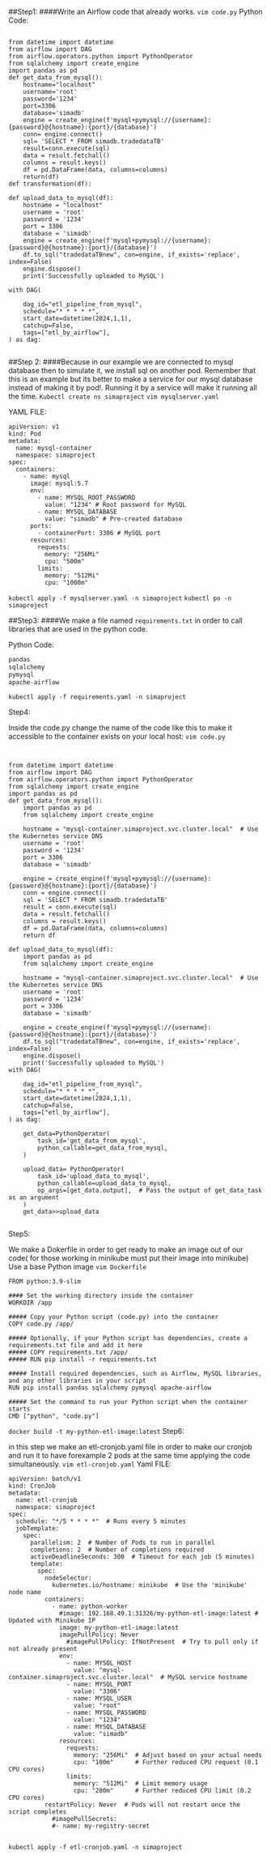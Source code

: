 ##Step1:
####Write an Airflow code that already works. 
`vim code.py`
Python Code:
```

from datetime import datetime
from airflow import DAG
from airflow.operators.python import PythonOperator
from sqlalchemy import create_engine
import pandas as pd
def get_data_from_mysql():
    hostname="localhost"
    username='root'
    password='1234'
    port=3306
    database='simadb'
    engine = create_engine(f'mysql+pymysql://{username}:{password}@{hostname}:{port}/{database}')
    conn= engine.connect()
    sql= 'SELECT * FROM simadb.tradedataTB'
    result=conn.execute(sql)
    data = result.fetchall()
    columns = result.keys()
    df = pd.DataFrame(data, columns=columns)
    return(df)
def transformation(df):

def upload_data_to_mysql(df):
    hostname = "localhost"
    username = 'root'
    password = '1234'
    port = 3306
    database = 'simadb'
    engine = create_engine(f'mysql+pymysql://{username}:{password}@{hostname}:{port}/{database}')
    df.to_sql("tradedataTBnew", con=engine, if_exists='replace', index=False)
    engine.dispose()
    print('Successfully uploaded to MySQL')

with DAG(

    dag_id="etl_pipeline_from_mysql",
    schedule="* * * * *",
    start_date=datetime(2024,1,1),
    catchup=False,
    tags=["etl_by_airflow"],
) as dag:


```
##Step 2: 
####Because in our example we are connected to mysql database then to simulate it, we install sql on another pod. Remember that this is an example but its better to make a service for our mysql database instead of making it by pod!.  Running it by a service will make it running all the time.
`Kubectl create ns simaproject`
`vim mysqlserver.yaml`

YAML FILE:
```
apiVersion: v1
kind: Pod
metadata:
  name: mysql-container
  namespace: simaproject
spec:
  containers:
    - name: mysql
      image: mysql:5.7
      env:
        - name: MYSQL_ROOT_PASSWORD
          value: "1234" # Root password for MySQL
        - name: MYSQL_DATABASE
          value: "simadb" # Pre-created database
      ports:
        - containerPort: 3306 # MySQL port
      resources:
        requests:
          memory: "256Mi"
          cpu: "500m"
        limits:
          memory: "512Mi"
          cpu: "1000m"

```

`kubectl apply -f mysqlserver.yaml -n simaproject` 
`kubectl po -n simaproject`

##Step3:
####We make a file named `requirements.txt` in order to call libraries that are used in the python code.

Python Code:
```python
pandas
sqlalchemy
pymysql
apache-airflow
```
`kubectl apply -f requirements.yaml -n simaproject`

Step4:

Inside the code.py change the name of the code like this to make it accessible to the container exists on your local host:
`vim code.py`

```

    
from datetime import datetime
from airflow import DAG
from airflow.operators.python import PythonOperator
from sqlalchemy import create_engine
import pandas as pd
def get_data_from_mysql():
    import pandas as pd
    from sqlalchemy import create_engine

    hostname = "mysql-container.simaproject.svc.cluster.local"  # Use the Kubernetes service DNS
    username = 'root'
    password = '1234'
    port = 3306
    database = 'simadb'

    engine = create_engine(f'mysql+pymysql://{username}:{password}@{hostname}:{port}/{database}')
    conn = engine.connect()
    sql = 'SELECT * FROM simadb.tradedataTB'
    result = conn.execute(sql)
    data = result.fetchall()
    columns = result.keys()
    df = pd.DataFrame(data, columns=columns)
    return df

def upload_data_to_mysql(df):
    import pandas as pd
    from sqlalchemy import create_engine

    hostname = "mysql-container.simaproject.svc.cluster.local"  # Use the Kubernetes service DNS
    username = 'root'
    password = '1234'
    port = 3306
    database = 'simadb'

    engine = create_engine(f'mysql+pymysql://{username}:{password}@{hostname}:{port}/{database}')
    df.to_sql("tradedataTBnew", con=engine, if_exists='replace', index=False)
    engine.dispose()
    print('Successfully uploaded to MySQL')
with DAG(

    dag_id="etl_pipeline_from_mysql",
    schedule="* * * * *",
    start_date=datetime(2024,1,1),
    catchup=False,
    tags=["etl_by_airflow"],
) as dag:

    get_data=PythonOperator(
        task_id='get_data_from_mysql',
        python_callable=get_data_from_mysql,
    )

    upload_data= PythonOperator(
        task_id='upload_data_to_mysql',
        python_callable=upload_data_to_mysql,
        op_args=[get_data.output],  # Pass the output of get_data_task as an argument
    )
    get_data>>upload_data                             
                               
```


Step5:
 
We make a Dokerfile  in order to get ready to make an image out of our code( for those working in minikube must put their image into minikube)
Use a base Python image 
`vim Dockerfile`


```
FROM python:3.9-slim

#### Set the working directory inside the container
WORKDIR /app

##### Copy your Python script (code.py) into the container
COPY code.py /app/

##### Optionally, if your Python script has dependencies, create a requirements.txt file and add it here
##### COPY requirements.txt /app/
##### RUN pip install -r requirements.txt

##### Install required dependencies, such as Airflow, MySQL libraries, and any other libraries in your script
RUN pip install pandas sqlalchemy pymysql apache-airflow

##### Set the command to run your Python script when the container starts
CMD ["python", "code.py"]
```


`docker build -t my-python-etl-image:latest`
Step6:

 in this step we make an etl-cronjob.yaml file in order to make our cronjob and run it to have forexample 2 pods at the same time applying the code simultaneously.
`vim etl-cronjob.yaml`
Yaml FILE:
```
apiVersion: batch/v1
kind: CronJob
metadata:
  name: etl-cronjob
  namespace: simaproject
spec:
  schedule: "*/5 * * * *"  # Runs every 5 minutes
  jobTemplate:
    spec:
      parallelism: 2  # Number of Pods to run in parallel
      completions: 2  # Number of completions required
      activeDeadlineSeconds: 300  # Timeout for each job (5 minutes)
      template:
        spec:
          nodeSelector:
            kubernetes.io/hostname: minikube  # Use the 'minikube' node name
          containers:
            - name: python-worker
              #image: 192.168.49.1:31326/my-python-etl-image:latest # Updated with Minikube IP
              image: my-python-etl-image:latest
              imagePullPolicy: Never
                #imagePullPolicy: IfNotPresent  # Try to pull only if not already present
              env:
                - name: MYSQL_HOST
                  value: "mysql-container.simaproject.svc.cluster.local"  # MySQL service hostname
                - name: MYSQL_PORT
                  value: "3306"
                - name: MYSQL_USER
                  value: "root"
                - name: MYSQL_PASSWORD
                  value: "1234"
                - name: MYSQL_DATABASE
                  value: "simadb"
              resources:
                requests:
                  memory: "256Mi"  # Adjust based on your actual needs
                  cpu: "100m"      # Further reduced CPU request (0.1 CPU cores)
                limits:
                  memory: "512Mi"  # Limit memory usage
                  cpu: "200m"      # Further reduced CPU limit (0.2 CPU cores)
          restartPolicy: Never  # Pods will not restart once the script completes
            #imagePullSecrets:
            #- name: my-registry-secret
                                                
```

 `kubectl apply -f etl-cronjob.yaml -n simaproject`






